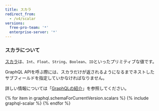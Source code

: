 ```yaml
---
title: スカラ
redirect_from:
  - /v4/scalar
versions:
  free-pro-team: '*'
  enterprise-server: '*'
---
```


### スカラについて

[スカラ](https://graphql.github.io/graphql-spec/June2018/#sec-Scalars)は、`Int`、`Float`、`String`、`Boolean`、`ID`といったプリミティブな値です。

GraphQL APIを呼ぶ際には、スカラだけが返されるようになるまでネストしたサブフィールドを指定していかなければなりません。

詳しい情報については「[GraphQLの紹介](/v4/guides/intro-to-graphql#field)」を参照してください。

{% for item in graphql.schemaForCurrentVersion.scalars %}
  {% include graphql-scalar %}
{% endfor %}
